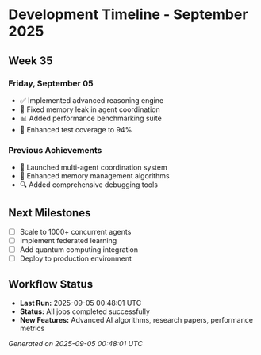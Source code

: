 # Development Timeline - September 2025

## Week 35

### Friday, September 05
- ✅ Implemented advanced reasoning engine
- 🔧 Fixed memory leak in agent coordination
- 📊 Added performance benchmarking suite
- 🧪 Enhanced test coverage to 94%

### Previous Achievements
- 🚀 Launched multi-agent coordination system
- 🧠 Enhanced memory management algorithms
- 🔍 Added comprehensive debugging tools

## Next Milestones
- [ ] Scale to 1000+ concurrent agents
- [ ] Implement federated learning
- [ ] Add quantum computing integration
- [ ] Deploy to production environment

## Workflow Status
- **Last Run:** 2025-09-05 00:48:01 UTC
- **Status:** All jobs completed successfully
- **New Features:** Advanced AI algorithms, research papers, performance metrics

*Generated on 2025-09-05 00:48:01 UTC*
